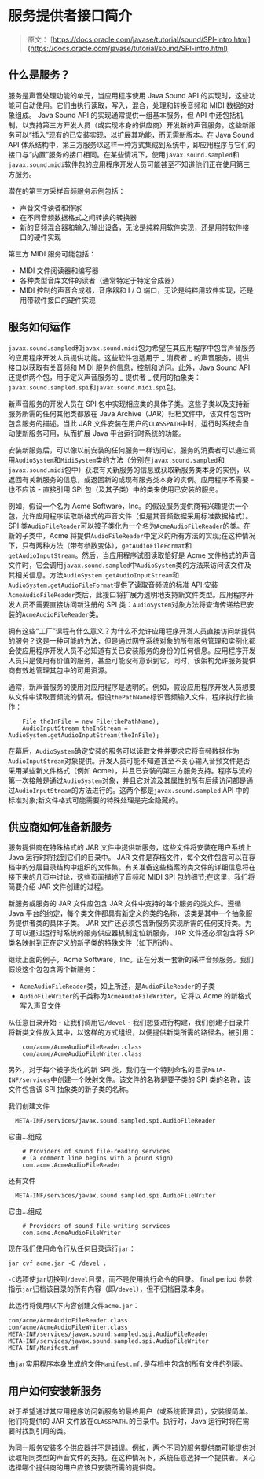 # 服务提供者接口简介

> 原文： [https://docs.oracle.com/javase/tutorial/sound/SPI-intro.html](https://docs.oracle.com/javase/tutorial/sound/SPI-intro.html)

## 什么是服务？

服务是声音处理功能的单元，当应用程序使用 Java Sound API 的实现时，这些功能可自动使用。它们由执行读取，写入，混合，处理和转换音频和 MIDI 数据的对象组成。 Java Sound API 的实现通常提供一组基本服务，但 API 中还包括机制，以支持第三方开发人员（或实现本身的供应商）开发新的声音服务。这些新服务可以“插入”现有的已安装实现，以扩展其功能，而无需新版本。在 Java Sound API 体系结构中，第三方服务以这样一种方式集成到系统中，即应用程序与它们的接口与“内置”服务的接口相同。在某些情况下，使用`javax.sound.sampled`和`javax.sound.midi`软件包的应用程序开发人员可能甚至不知道他们正在使用第三方服务。

潜在的第三方采样音频服务示例包括：

*   声音文件读者和作家
*   在不同音频数据格式之间转换的转换器
*   新的音频混合器和输入/输出设备，无论是纯粹用软件实现，还是用带软件接口的硬件实现

第三方 MIDI 服务可能包括：

*   MIDI 文件阅读器和编写器
*   各种类型音库文件的读者（通常特定于特定合成器）
*   MIDI 控制的声音合成器，音序器和 I / O 端口，无论是纯粹用软件实现，还是用带软件接口的硬件实现

## 服务如何运作

`javax.sound.sampled`和`javax.sound.midi`包为希望在其应用程序中包含声音服务的应用程序开发人员提供功能。这些软件包适用于 _ 消费者 _ 的声音服务，提供接口以获取有关音频和 MIDI 服务的信息，控制和访问。此外，Java Sound API 还提供两个包，用于定义声音服务的 _ 提供者 _ 使用的抽象类：`javax.sound.sampled.spi`和`javax.sound.midi.spi`包。

新声音服务的开发人员在 SPI 包中实现相应类的具体子类。这些子类以及支持新服务所需的任何其他类都放在 Java Archive（JAR）归档文件中，该文件包含所包含服务的描述。当此 JAR 文件安装在用户的`CLASSPATH`中时，运行时系统会自动使新服务可用，从而扩展 Java 平台运行时系统的功能。

安装新服务后，可以像以前安装的任何服务一样访问它。服务的消费者可以通过调用`AudioSystem`和`MidiSystem`类的方法（分别在`javax.sound.sampled`和`javax.sound.midi`包中）获取有关新服务的信息或获取新服务类本身的实例，以返回有关新服务的信息，或返回新的或现有服务类本身的实例。应用程序不需要 - 也不应该 - 直接引用 SPI 包（及其子类）中的类来使用已安装的服务。

例如，假设一个名为 Acme Software，Inc。的假设服务提供商有兴趣提供一个包，允许应用程序读取新格式的声音文件（但是其音频数据采用标准数据格式）。 SPI 类`AudioFileReader`可以被子类化为一个名为`AcmeAudioFileReader`的类。在新的子类中，Acme 将提供`AudioFileReader`中定义的所有方法的实现;在这种情况下，只有两种方法（带有参数变体），`getAudioFileFormat`和`getAudioInputStream`。然后，当应用程序试图读取恰好是 Acme 文件格式的声音文件时，它会调用`javax.sound.sampled`中`AudioSystem`类的方法来访问该文件及其相关信息。方法`AudioSystem.getAudioInputStream`和`AudioSystem.getAudioFileFormat`提供了读取音频流的标准 API;安装`AcmeAudioFileReader`类后，此接口将扩展为透明地支持新文件类型。应用程序开发人员不需要直接访问新注册的 SPI 类：`AudioSystem`对象方法将查询传递给已安装的`AcmeAudioFileReader`类。

拥有这些“工厂”课程有什么意义？为什么不允许应用程序开发人员直接访问新提供的服务？这是一种可能的方法，但是通过网守系统对象的所有服务管理和实例化都会使应用程序开发人员不必知道有关已安装服务的身份的任何信息。应用程序开发人员只是使用有价值的服务，甚至可能没有意识到它。同时，该架构允许服务提供商有效地管理其包中的可用资源。

通常，新声音服务的使用对应用程序是透明的。例如，假设应用程序开发人员想要从文件中读取音频流的情况。假设`thePathName`标识音频输入文件，程序执行此操作：

```
    File theInFile = new File(thePathName);
    AudioInputStream theInStream = AudioSystem.getAudioInputStream(theInFile); 

```

在幕后，`AudioSystem`确定安装的服务可以读取文件并要求它将音频数据作为`AudioInputStream`对象提供。开发人员可能不知道甚至不关心输入音频文件是否采用某些新文件格式（例如 Acme），并且已安装的第三方服务支持。程序与流的第一次接触是通过`AudioSystem`对象，并且它对流及其属性的所有后续访问都是通过`AudioInputStream`的方法进行的。这两个都是`javax.sound.sampled` API 中的标准对象;新文件格式可能需要的特殊处理是完全隐藏的。

## 供应商如何准备新服务

服务提供商在特殊格式的 JAR 文件中提供新服务，这些文件将安装在用户系统上 Java 运行时将找到它们的目录中。 JAR 文件是存档文件，每个文件包含可以在存档中的分层目录结构中组织的文件集。有关准备这些档案的类文件的详细信息将在接下来的几页中讨论，这些页面描述了音频和 MIDI SPI 包的细节;在这里，我们将简要介绍 JAR 文件创建的过程。

新服务或服务的 JAR 文件应包含 JAR 文件中支持的每个服务的类文件。遵循 Java 平台的约定，每个类文件都具有新定义的类的名称，该类是其中一个抽象服务提供者类的具体子类。 JAR 文件还必须包含新服务实现所需的任何支持类。为了可以通过运行时系统的服务供应器机制定位新服务，JAR 文件还必须包含将 SPI 类名映射到正在定义的新子类的特殊文件（如下所述）。

继续上面的例子，A​​cme Software，Inc。正在分发一套新的采样音频服务。我们假设这个包包含两个新服务：

*   `AcmeAudioFileReader`类，如上所述，是`AudioFileReader`的子类
*   `AudioFileWriter`的子类称为`AcmeAudioFileWriter`，它将以 Acme 的新格式写入声音文件

从任意目录开始 - 让我们调用它`/devel` - 我们想要进行构建，我们创建子目录并将新类文件放入其中，以这样的方式组织，以便提供新类所需的路径名。被引用：

```
    com/acme/AcmeAudioFileReader.class
    com/acme/AcmeAudioFileWriter.class

```

另外，对于每个被子类化的新 SPI 类，我们在一个特别命名的目录`META-INF/services`中创建一个映射文件。该文件的名称是要子类的 SPI 类的名称，该文件包含该 SPI 抽象类的新子类的名称。

我们创建文件

```
  META-INF/services/javax.sound.sampled.spi.AudioFileReader

```

它由...组成

```
    # Providers of sound file-reading services 
    # (a comment line begins with a pound sign)
    com.acme.AcmeAudioFileReader

```

还有文件

```
  META-INF/services/javax.sound.sampled.spi.AudioFileWriter

```

它由...组成

```
    # Providers of sound file-writing services 
    com.acme.AcmeAudioFileWriter

```

现在我们使用命令行从任何目录运行`jar`：

```
jar cvf acme.jar -C /devel .

```

`-C`选项使`jar`切换到`/devel`目录，而不是使用执行命令的目录。 final period 参数指示`jar`归档该目录的所有内容（即`/devel`），但不归档目录本身。

此运行将使用以下内容创建文件`acme.jar`：

```
com/acme/AcmeAudioFileReader.class
com/acme/AcmeAudioFileWriter.class
META-INF/services/javax.sound.sampled.spi.AudioFileReader
META-INF/services/javax.sound.sampled.spi.AudioFileWriter
META-INF/Manifest.mf

```

由`jar`实用程序本身生成的文件`Manifest.mf,`是存档中包含的所有文件的列表。

## 用户如何安装新服务

对于希望通过其应用程序访问新服务的最终用户（或系统管理员），安装很简单。他们将提供的 JAR 文件放在`CLASSPATH.`的目录中。执行时，Java 运行时将在需要时找到引用的类。

为同一服务安装多个供应器并不是错误。例如，两个不同的服务提供商可能提供对读取相同类型的声音文件的支持。在这种情况下，系统任意选择一个提供者。关心选择哪个提供商的用户应该只安装所需的提供商。
